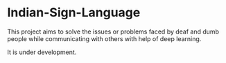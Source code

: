 # Indian-Sign-Language

This project aims to solve the issues or problems faced by deaf and dumb people while communicating with others with help of deep learning.

It is under development.
